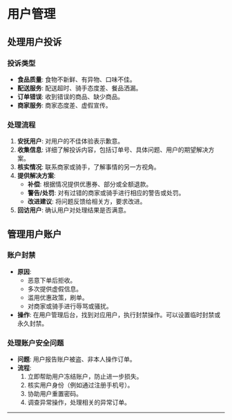 # 用户管理

## 处理用户投诉

### 投诉类型

- **食品质量**: 食物不新鲜、有异物、口味不佳。
- **配送服务**: 配送超时、骑手态度差、餐品洒漏。
- **订单错误**: 收到错误的商品、缺少商品。
- **商家服务**: 商家态度差、虚假宣传。

### 处理流程

1.  **安抚用户**: 对用户的不佳体验表示歉意。
2.  **收集信息**: 详细了解投诉内容，包括订单号、具体问题、用户的期望解决方案。
3.  **核实情况**: 联系商家或骑手，了解事情的另一方视角。
4.  **提供解决方案**:
    - **补偿**: 根据情况提供优惠券、部分或全额退款。
    - **警告/处罚**: 对有过错的商家或骑手进行相应的警告或处罚。
    - **改进建议**: 将问题反馈给相关方，要求改进。
5.  **回访用户**: 确认用户对处理结果是否满意。

## 管理用户账户

### 账户封禁

- **原因**:
    - 恶意下单后拒收。
    - 多次提供虚假信息。
    - 滥用优惠政策，刷单。
    - 对商家或骑手进行辱骂或骚扰。
- **操作**: 在用户管理后台，找到对应用户，执行封禁操作。可以设置临时封禁或永久封禁。

### 处理账户安全问题

- **问题**: 用户报告账户被盗、非本人操作订单。
- **流程**:
    1. 立即帮助用户冻结账户，防止进一步损失。
    2. 核实用户身份（例如通过注册手机号）。
    3. 协助用户重置密码。
    4. 调查异常操作，处理相关的异常订单。

---